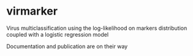 # virmarker
Virus multiclassification using the log-likelihood on markers distribution coupled with a logistic regression model

Documentation and publication are on their way
